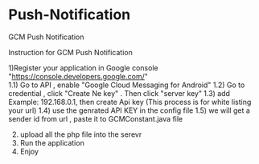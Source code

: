 Push-Notification
=================

GCM Push Notification


 Instruction for GCM Push Notification
  
  1)Register your application in Google console "https://console.developers.google.com/"
  <br>
      1.1)  Go to API , enable "Google Cloud Messaging for Android"
	  1.2)  Go to credential , click "Create Ne key" . Then click "server key"
	  1.3) add  Example: 192.168.0.1, then create Api key (This process is for white listing your url)
	  1.4) use the genrated API KEY in the config file 
	  1.5) we will get a sender id from url , paste it to GCMConstant.java file
	  
  2) upload all the php  file into the serevr
  3) Run the application
  4) Enjoy  
